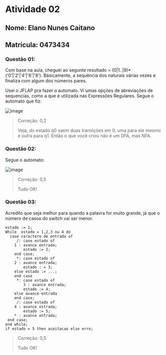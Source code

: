 # Atividade 02

## Nome: Elano Nunes Caitano
## Matrícula: 0473434

### Questão 01: 
Com base na aula, cheguei ao segunte resultado = (0|1..|9)*('0'|'2'|'4'|'6'|'8'). 
Básicamente, a sequência dos naturais várias vezes e finaliza com algum dos números pares.

Usei o JFLAP pra fazer o automato. Vi umas opções de abreviações de sequencias, como a que é utilizada nas Expressões Regulares. 
Segue o automato que fiz:


![image](https://drive.google.com/uc?export=view&id=1NkaoWYsjIyKYVTiQsxwxXebaAmPShkym)

> Correção: 0,2
> 
> Veja, do estado q0 saem duas transições em 0, uma para ele mesmo e outra para q1. Então o que você criou não é um DFA, mas NFA.

### Questão 02: 

Segue o automato:


![image](https://drive.google.com/uc?export=view&id=1wn2F2YDM6zE2CvLWen_wxIi6q7wYf2ai)

> Correção: 0,5
> 
> Tudo OK!

### Questão 03: 
Acredito que seja melhor para quando a palavra for muito grande, já que o número de casos do switch vai ser menor.

~~~
estado := 1;
While  estado = 1,2,3 ou 4 do 
  case caractere de entrada of
     /: case estado of
	1 : avance entrada;
	    estado := 2;
	end case;
     *: case estado of
	2 : avance entrada;
	    estado : = 3; 
	else estado := ...;
	end case
     *: case estado of
        3 : avance entrada;
	    estado := 4;
	else avance entrada 
	end case;
     /: case estado of
	4 : avance estrada;
	    estado := 5;
	* : avance entrada;
 end case;
end while;
if estado = 5 then aceitacao else erro;
~~~
> Correção: 0,5
> 
> Tudo OK!
